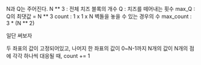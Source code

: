 N과 Q는 주어진다.
N ** 3 : 전체 치즈 블록의 개수
Q : 치즈를 떼어내는 횟수
max_Q : Q의 최댓값 = N ** 3
count : 1 x 1 x N 벽돌을 놓을 수 있는 경우의 수
max_count : 3 * (N ** 2)

일단 써보자

두 좌표의 값이 고정되어있고, 나머지 한 좌표의 값이 0~N-1까지 N개의 값이 N개의 점에 각각 하나씩 대응될 때, count += 1

